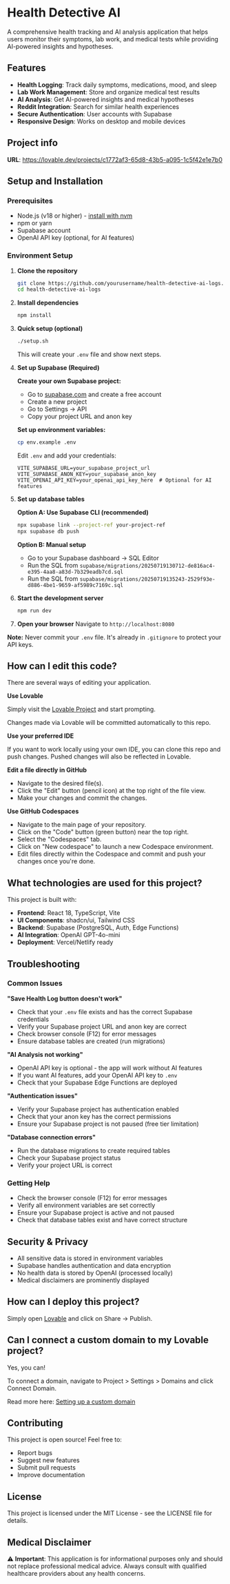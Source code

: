 # Health Detective AI

A comprehensive health tracking and AI analysis application that helps users monitor their symptoms, lab work, and medical tests while providing AI-powered insights and hypotheses.

## Features

- **Health Logging**: Track daily symptoms, medications, mood, and sleep
- **Lab Work Management**: Store and organize medical test results
- **AI Analysis**: Get AI-powered insights and medical hypotheses
- **Reddit Integration**: Search for similar health experiences
- **Secure Authentication**: User accounts with Supabase
- **Responsive Design**: Works on desktop and mobile devices

## Project info

**URL**: https://lovable.dev/projects/c1772af3-65d8-43b5-a095-1c5f42e1e7b0

## Setup and Installation

### Prerequisites

- Node.js (v18 or higher) - [install with nvm](https://github.com/nvm-sh/nvm#installing-and-updating)
- npm or yarn
- Supabase account
- OpenAI API key (optional, for AI features)

### Environment Setup

1. **Clone the repository**
   ```sh
   git clone https://github.com/yourusername/health-detective-ai-logs.git
   cd health-detective-ai-logs
   ```

2. **Install dependencies**
   ```sh
   npm install
   ```

3. **Quick setup (optional)**
   ```sh
   ./setup.sh
   ```
   This will create your `.env` file and show next steps.

3. **Set up Supabase (Required)**
   
   **Create your own Supabase project:**
   - Go to [supabase.com](https://supabase.com) and create a free account
   - Create a new project
   - Go to Settings → API
   - Copy your project URL and anon key
   
   **Set up environment variables:**
   ```sh
   cp env.example .env
   ```
   
   Edit `.env` and add your credentials:
   ```env
   VITE_SUPABASE_URL=your_supabase_project_url
   VITE_SUPABASE_ANON_KEY=your_supabase_anon_key
   VITE_OPENAI_API_KEY=your_openai_api_key_here  # Optional for AI features
   ```

4. **Set up database tables**
   
   **Option A: Use Supabase CLI (recommended)**
   ```sh
   npx supabase link --project-ref your-project-ref
   npx supabase db push
   ```
   
   **Option B: Manual setup**
   - Go to your Supabase dashboard → SQL Editor
   - Run the SQL from `supabase/migrations/20250719130712-de816ac4-e395-4aa8-a83d-7b329eadb7cd.sql`
   - Run the SQL from `supabase/migrations/20250719135243-2529f93e-d886-4be1-9659-af5989c7169c.sql`

5. **Start the development server**
   ```sh
   npm run dev
   ```

6. **Open your browser**
   Navigate to `http://localhost:8080`

**Note:** Never commit your `.env` file. It's already in `.gitignore` to protect your API keys.

## How can I edit this code?

There are several ways of editing your application.

**Use Lovable**

Simply visit the [Lovable Project](https://lovable.dev/projects/c1772af3-65d8-43b5-a095-1c5f42e1e7b0) and start prompting.

Changes made via Lovable will be committed automatically to this repo.

**Use your preferred IDE**

If you want to work locally using your own IDE, you can clone this repo and push changes. Pushed changes will also be reflected in Lovable.

**Edit a file directly in GitHub**

- Navigate to the desired file(s).
- Click the "Edit" button (pencil icon) at the top right of the file view.
- Make your changes and commit the changes.

**Use GitHub Codespaces**

- Navigate to the main page of your repository.
- Click on the "Code" button (green button) near the top right.
- Select the "Codespaces" tab.
- Click on "New codespace" to launch a new Codespace environment.
- Edit files directly within the Codespace and commit and push your changes once you're done.

## What technologies are used for this project?

This project is built with:

- **Frontend**: React 18, TypeScript, Vite
- **UI Components**: shadcn/ui, Tailwind CSS
- **Backend**: Supabase (PostgreSQL, Auth, Edge Functions)
- **AI Integration**: OpenAI GPT-4o-mini
- **Deployment**: Vercel/Netlify ready

## Troubleshooting

### Common Issues

**"Save Health Log button doesn't work"**
- Check that your `.env` file exists and has the correct Supabase credentials
- Verify your Supabase project URL and anon key are correct
- Check browser console (F12) for error messages
- Ensure database tables are created (run migrations)

**"AI Analysis not working"**
- OpenAI API key is optional - the app will work without AI features
- If you want AI features, add your OpenAI API key to `.env`
- Check that your Supabase Edge Functions are deployed

**"Authentication issues"**
- Verify your Supabase project has authentication enabled
- Check that your anon key has the correct permissions
- Ensure your Supabase project is not paused (free tier limitation)

**"Database connection errors"**
- Run the database migrations to create required tables
- Check your Supabase project status
- Verify your project URL is correct

### Getting Help

- Check the browser console (F12) for error messages
- Verify all environment variables are set correctly
- Ensure your Supabase project is active and not paused
- Check that database tables exist and have correct structure

## Security & Privacy

- All sensitive data is stored in environment variables
- Supabase handles authentication and data encryption
- No health data is stored by OpenAI (processed locally)
- Medical disclaimers are prominently displayed

## How can I deploy this project?

Simply open [Lovable](https://lovable.dev/projects/c1772af3-65d8-43b5-a095-1c5f42e1e7b0) and click on Share -> Publish.

## Can I connect a custom domain to my Lovable project?

Yes, you can!

To connect a domain, navigate to Project > Settings > Domains and click Connect Domain.

Read more here: [Setting up a custom domain](https://docs.lovable.dev/tips-tricks/custom-domain#step-by-step-guide)

## Contributing

This project is open source! Feel free to:

- Report bugs
- Suggest new features
- Submit pull requests
- Improve documentation

## License

This project is licensed under the MIT License - see the LICENSE file for details.

## Medical Disclaimer

⚠️ **Important**: This application is for informational purposes only and should not replace professional medical advice. Always consult with qualified healthcare providers about any health concerns.
